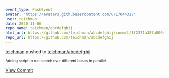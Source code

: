 ```yaml
---
event_type: PushEvent
avatar: "https://avatars.githubusercontent.com/u/1704431?"
user: teichman
date: 2020-11-06
repo_name: teichman/abcdefghij
html_url: https://github.com/teichman/abcdefghij/commit/1f2371a387a806461bb11428d544a47ce7cf2c02
repo_url: https://github.com/teichman/abcdefghij
---
```


<a href='https://github.com/teichman' target='_blank'>teichman</a> pushed to <a href='https://github.com/teichman/abcdefghij' target='_blank'>teichman/abcdefghij</a>

<small>Adding script to run search over different bases in parallel.</small>

<a href='https://github.com/teichman/abcdefghij/commit/1f2371a387a806461bb11428d544a47ce7cf2c02' target='_blank'>View Commit</a>